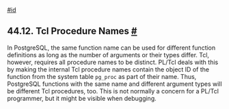 [#id](#PLTCL-PROCNAMES)

## 44.12. Tcl Procedure Names [#](#PLTCL-PROCNAMES)

In PostgreSQL, the same function name can be used for different function definitions as long as the number of arguments or their types differ. Tcl, however, requires all procedure names to be distinct. PL/Tcl deals with this by making the internal Tcl procedure names contain the object ID of the function from the system table `pg_proc` as part of their name. Thus, PostgreSQL functions with the same name and different argument types will be different Tcl procedures, too. This is not normally a concern for a PL/Tcl programmer, but it might be visible when debugging.
